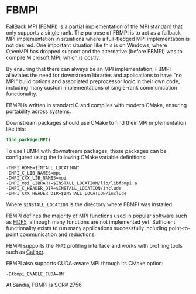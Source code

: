 FBMPI
=====

FallBack MPI (FBMPI) is a partial implementation of the MPI standard that only supports a single rank.
The purpose of FBMPI is to act as a fallback MPI implementation in situations where
a full-fledged MPI implementation is not desired.
One important situation like this is on Windows, where OpenMPI has dropped support and
the alternative (before FBMPI) was to compile Microsoft MPI, which is costly.

By ensuring that there can always be an MPI implementation, FBMPI alleviates the need
for downstream libraries and applications to have "no MPI" build options and associated
preprocessor logic in their own code, including many custom implementations
of single-rank communication functionality.

FBMPI is written in standard C and compiles with modern CMake, ensuring portability across systems.

Downstream packages should use CMake to find their MPI implementation like this:

```cmake
find_package(MPI)
```

To use FBMPI with downstream packages, those packages can be configured using the following
CMake variable definitions:

```
-DMPI_HOME=$INTALL_LOCATION"
-DMPI_C_LIB_NAMES=mpi
-DMPI_CXX_LIB_NAMES=mpi
-DMPI_mpi_LIBRARY=$INSTALL_LOCATION/lib/libfbmpi.a
-DMPI_C_HEADER_DIR=$INSTALL_LOCATION/include
-DMPI_CXX_HEADER_DIR=$INSTALL_LOCATION/include
```

Where `$INSTALL_LOCATION` is the directory where FBMPI was installed.

FBMPI defines the majority of MPI functions used in popular software
such as [HDF5](https://www.hdfgroup.org/solutions/hdf5/), although many functions are not implemented yet.
Sufficient functionality exists to run many applications successfully
including point-to-point communication and reductions.

FBMPI supports the `PMPI` profiling interface and works with profiling
tools such as [Caliper](https://software.llnl.gov/Caliper/).

FBMPI also supports CUDA-aware MPI through its CMake option:

```
-Dfbmpi_ENABLE_CUDA=ON
```

At Sandia, FBMPI is SCR# 2756
